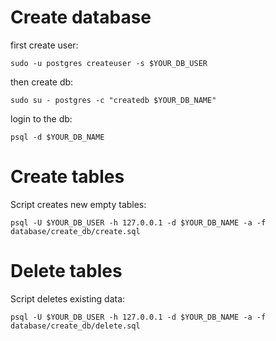 # Create database
first create user:
```
sudo -u postgres createuser -s $YOUR_DB_USER
```
then create db:
```
sudo su - postgres -c "createdb $YOUR_DB_NAME"
```

login to the db:
```
psql -d $YOUR_DB_NAME
```

# Create tables
Script creates new empty tables:
```
psql -U $YOUR_DB_USER -h 127.0.0.1 -d $YOUR_DB_NAME -a -f database/create_db/create.sql
```

# Delete tables
Script deletes existing data:
```
psql -U $YOUR_DB_USER -h 127.0.0.1 -d $YOUR_DB_NAME -a -f database/create_db/delete.sql
```
